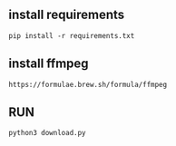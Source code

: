 ## install requirements
```
pip install -r requirements.txt
```
## install ffmpeg
```
https://formulae.brew.sh/formula/ffmpeg
```
## RUN
```
python3 download.py
```